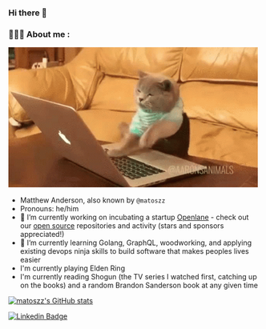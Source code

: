 ### Hi there 👋
### 👨‍💻🐱 About me :

![](cat-typing.gif)

- Matthew Anderson, also known by `@matoszz`
- Pronouns: he/him
- 🔭 I’m currently working on incubating a startup [Openlane](https://theopenlane.io) - check out our [open source](https://github.com/theopenlane) repositories and activity (stars and sponsors appreciated!)
- 🌱 I’m currently learning Golang, GraphQL, woodworking, and applying existing devops ninja skills to build software that makes peoples lives easier
- I'm currently playing Elden Ring
- I'm currently reading Shogun (the TV series I watched first, catching up on the books) and a random Brandon Sanderson book at any given time

[![matoszz's GitHub stats](https://github-readme-stats.vercel.app/api?username=matoszz&show_icons=true&theme=radical&hide_rank=true&hide=stars)](https://github.com/anuraghazra/github-readme-stats)

[![Linkedin Badge](https://img.shields.io/badge/LinkedIn-blue?style=for-the-badge&logo=linkedin&logoColor=white)](https://www.linkedin.com/in/matthew-anderson-a98b0a33/)
